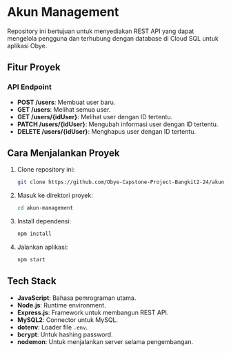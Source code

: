 # Akun Management

Repository ini bertujuan untuk menyediakan REST API yang dapat mengelola pengguna dan terhubung dengan database di Cloud SQL untuk aplikasi Obye.

## Fitur Proyek

### API Endpoint
- **POST /users**: Membuat user baru.
- **GET /users**: Melihat semua user.
- **GET /users/{idUser}**: Melihat user dengan ID tertentu.
- **PATCH /users/{idUser}**: Mengubah informasi user dengan ID tertentu.
- **DELETE /users/{idUser}**: Menghapus user dengan ID tertentu.

## Cara Menjalankan Proyek
1. Clone repository ini:
   ```bash
   git clone https://github.com/Obye-Capstone-Project-Bangkit2-24/akun-management.git
   ```
2. Masuk ke direktori proyek:
   ```bash
   cd akun-management
   ```
3. Install dependensi:
   ```bash
   npm install
   ```
4. Jalankan aplikasi:
   ```bash
   npm start
   ```

## Tech Stack
- **JavaScript**: Bahasa pemrograman utama.
- **Node.js**: Runtime environment.
- **Express.js**: Framework untuk membangun REST API.
- **MySQL2**: Connector untuk MySQL.
- **dotenv**: Loader file `.env`.
- **bcrypt**: Untuk hashing password.
- **nodemon**: Untuk menjalankan server selama pengembangan.
